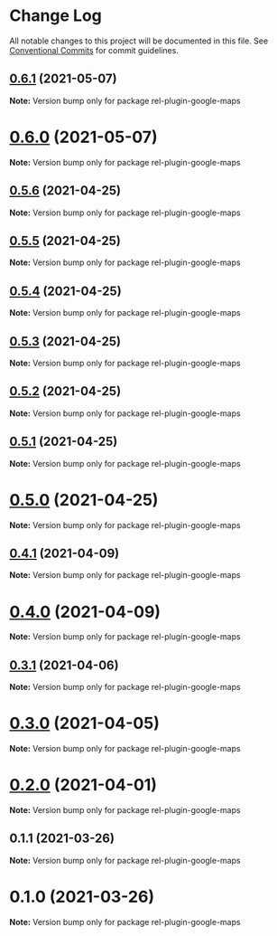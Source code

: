 # Change Log

All notable changes to this project will be documented in this file.
See [Conventional Commits](https://conventionalcommits.org) for commit guidelines.

## [0.6.1](https://github.com/runrel/rel/compare/rel-plugin-google-maps@0.5.6...rel-plugin-google-maps@0.6.1) (2021-05-07)

**Note:** Version bump only for package rel-plugin-google-maps





# [0.6.0](https://github.com/runrel/rel/compare/rel-plugin-google-maps@0.5.6...rel-plugin-google-maps@0.6.0) (2021-05-07)

**Note:** Version bump only for package rel-plugin-google-maps





## [0.5.6](https://github.com/runrel/rel/compare/rel-plugin-google-maps@0.5.5...rel-plugin-google-maps@0.5.6) (2021-04-25)

**Note:** Version bump only for package rel-plugin-google-maps





## [0.5.5](https://github.com/runrel/rel/compare/rel-plugin-google-maps@0.5.4...rel-plugin-google-maps@0.5.5) (2021-04-25)

**Note:** Version bump only for package rel-plugin-google-maps





## [0.5.4](https://github.com/runrel/rel/compare/rel-plugin-google-maps@0.5.3...rel-plugin-google-maps@0.5.4) (2021-04-25)

**Note:** Version bump only for package rel-plugin-google-maps





## [0.5.3](https://github.com/runrel/rel/compare/rel-plugin-google-maps@0.5.2...rel-plugin-google-maps@0.5.3) (2021-04-25)

**Note:** Version bump only for package rel-plugin-google-maps





## [0.5.2](https://github.com/runrel/rel/compare/rel-plugin-google-maps@0.5.1...rel-plugin-google-maps@0.5.2) (2021-04-25)

**Note:** Version bump only for package rel-plugin-google-maps





## [0.5.1](https://github.com/runrel/rel/compare/rel-plugin-google-maps@0.4.1...rel-plugin-google-maps@0.5.1) (2021-04-25)

**Note:** Version bump only for package rel-plugin-google-maps





# [0.5.0](https://github.com/runrel/rel/compare/rel-plugin-google-maps@0.4.1...rel-plugin-google-maps@0.5.0) (2021-04-25)

**Note:** Version bump only for package rel-plugin-google-maps





## [0.4.1](https://github.com/runrel/rel/compare/rel-plugin-google-maps@0.4.0...rel-plugin-google-maps@0.4.1) (2021-04-09)

**Note:** Version bump only for package rel-plugin-google-maps





# [0.4.0](https://github.com/runrel/rel/compare/rel-plugin-google-maps@0.3.1...rel-plugin-google-maps@0.4.0) (2021-04-09)

**Note:** Version bump only for package rel-plugin-google-maps





## [0.3.1](https://github.com/runrel/rel/compare/rel-plugin-google-maps@0.3.0...rel-plugin-google-maps@0.3.1) (2021-04-06)

**Note:** Version bump only for package rel-plugin-google-maps





# [0.3.0](https://github.com/runrel/rel/compare/rel-plugin-google-maps@0.2.0...rel-plugin-google-maps@0.3.0) (2021-04-05)

**Note:** Version bump only for package rel-plugin-google-maps





# [0.2.0](https://github.com/runrel/rel/compare/rel-plugin-google-maps@0.1.1...rel-plugin-google-maps@0.2.0) (2021-04-01)

**Note:** Version bump only for package rel-plugin-google-maps





## 0.1.1 (2021-03-26)

**Note:** Version bump only for package rel-plugin-google-maps





# 0.1.0 (2021-03-26)

**Note:** Version bump only for package rel-plugin-google-maps
